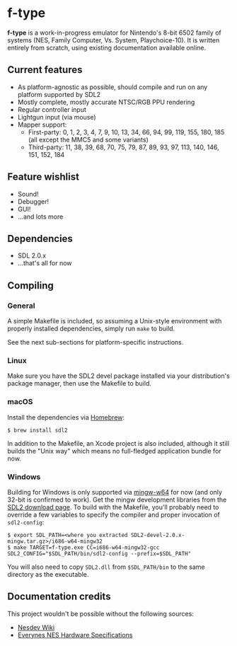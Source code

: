 # f-type

**f-type** is a work-in-progress emulator for Nintendo's 8-bit 6502 family of systems (NES, Family Computer, Vs. System, Playchoice-10). It is written entirely from scratch, using existing documentation available online.

## Current features
* As platform-agnostic as possible, should compile and run on any platform supported by SDL2
* Mostly complete, mostly accurate NTSC/RGB PPU rendering
* Regular controller input
* Lightgun input (via mouse)
* Mapper support:
    * First-party: 0, 1, 2, 3, 4, 7, 9, 10, 13, 34, 66, 94, 99, 119, 155, 180, 185 (all except the MMC5 and some variants)
    * Third-party: 11, 38, 39, 68, 70, 75, 79, 87, 89, 93, 97, 113, 140, 146, 151, 152, 184

## Feature wishlist
* Sound!
* Debugger!
* GUI!
* ...and lots more

## Dependencies
* SDL 2.0.x
* ...that's all for now

## Compiling

### General

A simple Makefile is included, so assuming a Unix-style environment with properly installed dependencies, simply run `make` to build.

See the next sub-sections for platform-specific instructions.

### Linux

Make sure you have the SDL2 devel package installed via your distribution's package manager, then use the Makefile to build.

### macOS

Install the dependencies via [Homebrew](https://brew.sh):

    $ brew install sdl2

In addition to the Makefile, an Xcode project is also included, although it still builds the "Unix way" which means no full-fledged application bundle for now.

### Windows

Building for Windows is only supported via [mingw-w64](http://mingw-w64.org/doku.php) for now (and only 32-bit is confirmed to work). Get the mingw development libraries from the [SDL2 download page](http://libsdl.org/download-2.0.php). To build with the Makefile, you'll probably need to override a few variables to specify the compiler and proper invocation of `sdl2-config`:

    $ export SDL_PATH=<where you extracted SDL2-devel-2.0.x-mingw.tar.gz>/i686-w64-mingw32
    $ make TARGET=f-type.exe CC=i686-w64-mingw32-gcc SDL2_CONFIG="$SDL_PATH/bin/sdl2-config --prefix=$SDL_PATH"

You will also need to copy `SDL2.dll` from `$SDL_PATH/bin` to the same directory as the executable.

## Documentation credits
This project wouldn't be possible without the following sources:
* [Nesdev Wiki](http://wiki.nesdev.com/w/index.php/Nesdev_Wiki)
* [Everynes NES Hardware Specifications](http://problemkaputt.de/everynes.htm)
